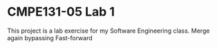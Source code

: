 # CMPE131-05 Lab 1
This project is a lab exercise for my Software Engineering class.
Merge again bypassing Fast-forward
